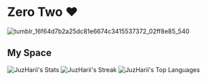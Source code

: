 # Zero Two ❤️
![tumblr_16f64d7b2a25dc81e6674c3415537372_02ff8e85_540](https://github.com/user-attachments/assets/550a0436-2348-4c58-8ca9-5777eaf45b66)

## My Space
![JuzHarii's Stats](https://github-readme-stats.vercel.app/api?username=JuzHarii&theme=tokyonight&show_icons=true&hide_border=true&count_private=true)
![JuzHarii's Streak](https://github-readme-streak-stats.herokuapp.com/?user=JuzHarii&theme=tokyonight&hide_border=true)
![JuzHarii's Top Languages](https://github-readme-stats.vercel.app/api/top-langs/?username=JuzHarii&theme=tokyonight&show_icons=true&hide_border=true&layout=compact)

